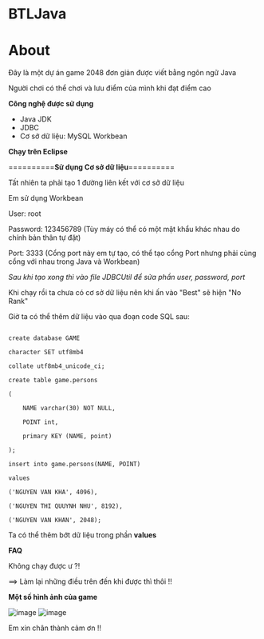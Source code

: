 # BTLJava
# **About**
Đây là một dự án game 2048 đơn giản được viết bằng ngôn ngữ Java

Người chơi có thể chơi và lưu điểm của mình khi đạt điểm cao

**Công nghệ được sử dụng**

- Java JDK
- JDBC
- Cơ sở dữ liệu: MySQL Workbean

**Chạy trên Eclipse**

==========**Sử dụng Cơ sở dữ liệu**==========

Tất nhiên ta phải tạo 1 đường liên kết với cơ sở dữ liệu

Em sử dụng Workbean

User: root

Password: 123456789 (Tùy máy có thể có một mật khẩu khác nhau do chính bản thân tự đặt)

Port: 3333 (Cổng port này em tự tạo, có thể tạo cổng Port nhưng phải cùng cổng với nhau trong Java và Workbean)

*Sau khi tạo xong thì vào file JDBCUtil để sửa phần user, password, port*

Khi chạy rồi ta chưa có cơ sở dữ liệu nên khi ấn vào "Best" sẽ hiện "No Rank"

Giờ ta có thể thêm dữ liệu vào qua đoạn code SQL sau:
```

create database GAME

character SET utf8mb4

collate utf8mb4_unicode_ci;

create table game.persons

(

	NAME varchar(30) NOT NULL,
	
    POINT int,
    
    primary KEY (NAME, point)
    
);

insert into game.persons(NAME, POINT)

values

('NGUYEN VAN KHA', 4096),

('NGUYEN THI QUUYNH NHU', 8192),

('NGUYEN VAN KHAN', 2048);

```
Ta có thể thêm bớt dữ liệu trong phần **values**

**FAQ**

Không chạy được ư ?!

==> Làm lại những điều trên đến khi được thì thôi !!

**Một số hình ảnh của game**

![image](https://user-images.githubusercontent.com/114750314/235725204-223cadc6-add3-4f50-9c7d-4d68dc9c9a12.png)
![image](https://user-images.githubusercontent.com/114750314/235725394-bae3ddfd-49de-4a33-bdfc-e218e970b62f.png)

Em xin chân thành cảm ơn !!
